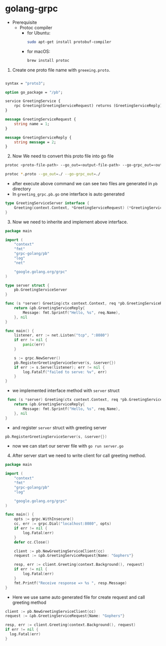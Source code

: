 # golang-grpc

* Prerequisite 
  - Protoc compiler
    - for Ubuntu:
      ```bash
      sudo apt-get install protobuf-compiler
      ```
    - for macOS:
      ```bash
      brew install protoc
      ```



1. Create one proto file name with `greeeing.proto`.

```proto

syntax = "proto3";

option go_package = "/pb";

service GreetingService {
    rpc Greeting(GreetingServiceRequest) returns (GreetingServiceReply) {}
}

message GreetingServiceRequest {
    string name = 1;
}

message GreetingServiceReply {
    string message = 2;
}

```

2. Now We need to convert this proto file into go file

```bash
protoc <proto-file-path> --go_out=<output-file-path> --go-grpc_out=<output-file-path>
```

```bash
protoc *.proto --go_out=./ --go-grpc_out=./
```
  - after execute above command we can see two files are generated in `pb` directory
  - In `greeting_grpc.pb.go` one interface is auto generated 

```go
type GreetingServiceServer interface {
	Greeting(context.Context, *GreetingServiceRequest) (*GreetingServiceReply, error)
}
```

3. Now we need to inherite and implement above interface.

```go
package main

import (
	"context"
	"fmt"
	"grpc-golang/pb"
	"log"
	"net"

	"google.golang.org/grpc"
)

type server struct {
	pb.GreetingServiceServer
}

func (s *server) Greeting(ctx context.Context, req *pb.GreetingServiceRequest) (*pb.GreetingServiceReply, error) {
	return &pb.GreetingServiceReply{
		Message: fmt.Sprintf("Hello, %s", req.Name),
	}, nil
}

func main() {
	listener, err := net.Listen("tcp", ":8080")
	if err != nil {
		panic(err)
	}

	s := grpc.NewServer()
	pb.RegisterGreetingServiceServer(s, &server{})
	if err := s.Serve(listener); err != nil {
		log.Fatalf("failed to serve: %v", err)
	}
}
```
  - we implemented interface method with `server` struct
```go
 func (s *server) Greeting(ctx context.Context, req *pb.GreetingServiceRequest) (*pb.GreetingServiceReply, error) {
	return &pb.GreetingServiceReply{
		Message: fmt.Sprintf("Hello, %s", req.Name),
	}, nil
}
```
  - and register `server` struct with greeting server
```go
pb.RegisterGreetingServiceServer(s, &server{})
```
  - now we can start our server file with `go run server.go`

4. After server start we need to write client for call greeting method.

```go 
package main

import (
	"context"
	"fmt"
	"grpc-golang/pb"
	"log"

	"google.golang.org/grpc"
)

func main() {
	opts := grpc.WithInsecure()
	cc, err := grpc.Dial("localhost:8080", opts)
	if err != nil {
		log.Fatal(err)
	}
	defer cc.Close()

	client := pb.NewGreetingServiceClient(cc)
	request := &pb.GreetingServiceRequest{Name: "Gophers"}

	resp, err := client.Greeting(context.Background(), request)
	if err != nil {
		log.Fatal(err)
	}
	fmt.Printf("Receive response => %s ", resp.Message)
}
```
 - Here we use same auto generated file for create request and call greeting method
```go
client := pb.NewGreetingServiceClient(cc)
request := &pb.GreetingServiceRequest{Name: "Gophers"}

resp, err := client.Greeting(context.Background(), request)
if err != nil {
  log.Fatal(err)
}
```
